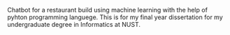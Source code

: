 Chatbot for a restaurant build using machine learning with the help of pyhton programming languege. This is for my final year dissertation for my undergraduate degree in Informatics at NUST.